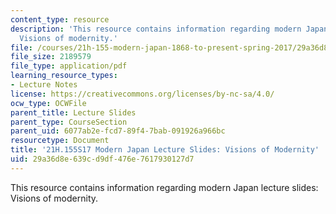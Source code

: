 ```yaml
---
content_type: resource
description: 'This resource contains information regarding modern Japan lecture slides:
  Visions of modernity.'
file: /courses/21h-155-modern-japan-1868-to-present-spring-2017/29a36d8e639cd9df476e7617930127d7_MIT21H_155S17_Modernity.pdf
file_size: 2189579
file_type: application/pdf
learning_resource_types:
- Lecture Notes
license: https://creativecommons.org/licenses/by-nc-sa/4.0/
ocw_type: OCWFile
parent_title: Lecture Slides
parent_type: CourseSection
parent_uid: 6077ab2e-fcd7-89f4-7bab-091926a966bc
resourcetype: Document
title: '21H.155S17 Modern Japan Lecture Slides: Visions of Modernity'
uid: 29a36d8e-639c-d9df-476e-7617930127d7
---
```

This resource contains information regarding modern Japan lecture slides: Visions of modernity.